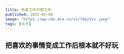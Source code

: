 ```yaml
---
title: 热爱工作不想工作
published: 2025-05-08
image: "https://wp-cdn.4ce.cn/v2/l8qzVis.jpeg"
tags: [头大]
---
```


## 把喜欢的事情变成工作后根本就不好玩
